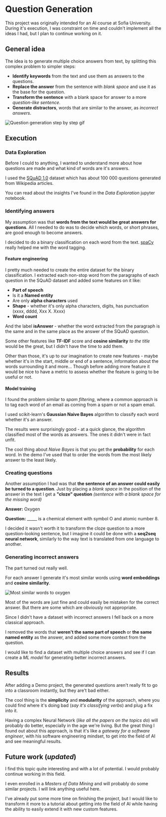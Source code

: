 #  Question Generation
This project was originally intended for an AI course at Sofia University. During it's execution, I was constraint on time and couldn't implement all the ideas I had, but I plan to continue working on it.

## General idea
The idea is to generate multiple choice answers from text, by splitting this complex problem to simpler steps:

 - **Identify keywords** from the text and use them as answers to the questions.
 - **Replace the answer** from the sentence with *blank space* and use it as the base for the question.
 - **Transform the sentence** with a blank space for answer to a more *question-like sentence*.
 - **Generate distractors**, words that are similar to the answer, as *incorrect answers*.

![Question generation step by step gif](https://media.giphy.com/media/1n4JPydITD3mGvTZBZ/giphy.gif)

## Execution

### Data Exploration
Before I could to anything, I wanted to understand more about how questions are made and what kind of words are it's answers.

I used the [SQuAD 1.0](https://rajpurkar.github.io/SQuAD-explorer/) dataset which has about 100 000 questions generated from Wikipedia articles.

You can read about the insights I've found in the *Data Exploration* jupyter notebook.

### Identifying answers
My assumption was that **words from the text would be great answers for questions**. All I needed to do was to decide which words, or short phrases, are good enough to become answers.

I decided to do a binary classification on each word from the text. [spaCy](https://spacy.io/) really helped me with the word tagging.

#### Feature engineering
I pretty much needed to create the entire dataset for the binary classification. 
I extracted each non-stop word from the paragraphs of each question in the SQuAD dataset and added some features on it like:

 - **Part of speech**
 - Is it a **Named entity**
 - Are only **alpha characters** used
 - **Shape** - whether it's only alpha characters, digits, has punctuation (xxxx, dddd, Xxx X. Xxxx)
 - **Word count**

And the label **isAnswer** - whether the word extracted from the paragraph is the same and in the same place as the answer of the SQuAD question. 

Some other features like **TF-IDF** score and **cosine similarity** *to the title* would be the great, but I didn't have the time to add them.

Other than those, it's up to our imagination to create new features - maybe whether it's in the start, middle or end of a sentence,  information about the words surrounding it and more... Though before adding more feature it would be nice to have a metric to assess whether the feature is going to be useful or not.

#### Model training
I found the problem similar to *spam filtering*, where a common approach is to tag each word of an email as coming from a spam or not a spam email.

I used scikit-learn's **Gaussian Naive Bayes** algorithm to classify each word whether it's an answer.

The results were surprisingly good - at a quick glance, the algorithm classified most of the words as answers. The ones it didn't were in fact unfit.

The cool thing about *Naive Bayes* is that you get the **probability** for each word. In the demo I've used that to order the words from the most likely answer to the least likely.

### Creating questions
Another assumption I had was that **the sentence of an answer could easily be turned to a question**. Just by placing a *blank space* in the position of the answer in the text I get a **"cloze" question** *(sentence with a blank space for the missing word)*

**Answer:** 
Oxygen

**Question:**
 \_____ is a chemical element with symbol O and atomic number 8.

I decided it wasn't worth it to transform the cloze question to a more question-looking sentence, but I imagine it could be done with a **seq2seq neural network**, similarly to the way text is translated from one language to another.

### Generating incorrect answers
The part turned out really well. 

For each answer I generate it's most similar words using **word embeddings** and **cosine similarity**.

![Most similar words to oxygen](https://i.gyazo.com/175b9f86b3defc0798800cb06169cc3f.png)

Most of the words are just fine and could easily be mistaken for the correct answer. But there are some which are obviously not appropriate.

Since I didn't have a dataset with incorrect answers I fell back on a more classical approach.

I removed the words that **weren't the same part of speech** or **the same named entity** as the answer, and added some more context from the question.

I would like to find a dataset with multiple choice answers and see if I can create a *ML model* for generating better incorrect answers.

## Results
After adding a Demo project, the generated questions aren't really fit to go into a classroom instantly, but they are't bad either. 

The cool thing is the **simplicity** and **modularity** of the approach, where you could find where it's doing bad (*say it's classifying verbs*) and plug a fix into it. 

Having a complex Neural Network (*like all the papers on the topics do*) will probably do better, especially in the age we're living. But the great thing I found out about this approach, is that it's like a *gateway for a software engineer*, with his software engineering mindset, to get into the field of AI and see meaningful results. 

## Future work (*updated*)
I find this topic quite interesting and with a lot of potential. I would probably continue working in this field.

 I even enrolled in a *Masters of Data Mining* and will probably do some similar projects. I will link anything useful here.

I've already put some more time on finishing the project, but I would like to transform it more to a tutorial about getting into the field of AI while having the ability to easily extend it with new custom features. 
